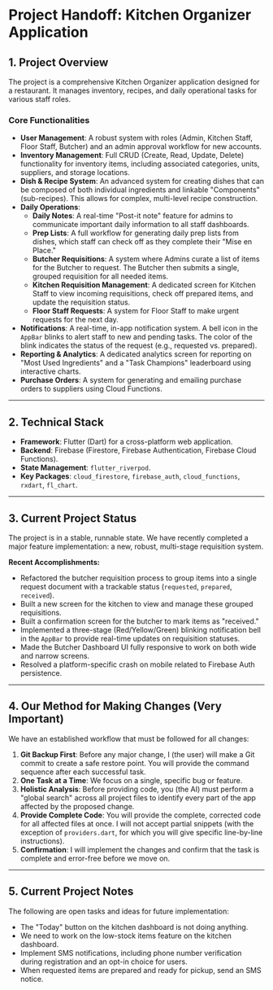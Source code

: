 # Project Handoff: Kitchen Organizer Application

## 1. Project Overview
The project is a comprehensive Kitchen Organizer application designed for a restaurant. It manages inventory, recipes, and daily operational tasks for various staff roles.

### Core Functionalities

* **User Management**: A robust system with roles (Admin, Kitchen Staff, Floor Staff, Butcher) and an admin approval workflow for new accounts.
* **Inventory Management**: Full CRUD (Create, Read, Update, Delete) functionality for inventory items, including associated categories, units, suppliers, and storage locations.
* **Dish & Recipe System**: An advanced system for creating dishes that can be composed of both individual ingredients and linkable "Components" (sub-recipes). This allows for complex, multi-level recipe construction.
* **Daily Operations**:
    * **Daily Notes**: A real-time "Post-it note" feature for admins to communicate important daily information to all staff dashboards.
    * **Prep Lists**: A full workflow for generating daily prep lists from dishes, which staff can check off as they complete their "Mise en Place."
    * **Butcher Requisitions**: A system where Admins curate a list of items for the Butcher to request. The Butcher then submits a single, grouped requisition for all needed items.
    * **Kitchen Requisition Management**: A dedicated screen for Kitchen Staff to view incoming requisitions, check off prepared items, and update the requisition status.
    * **Floor Staff Requests**: A system for Floor Staff to make urgent requests for the next day.
* **Notifications**: A real-time, in-app notification system. A bell icon in the `AppBar` blinks to alert staff to new and pending tasks. The color of the blink indicates the status of the request (e.g., requested vs. prepared).
* **Reporting & Analytics**: A dedicated analytics screen for reporting on "Most Used Ingredients" and a "Task Champions" leaderboard using interactive charts.
* **Purchase Orders**: A system for generating and emailing purchase orders to suppliers using Cloud Functions.

---

## 2. Technical Stack
* **Framework**: Flutter (Dart) for a cross-platform web application.
* **Backend**: Firebase (Firestore, Firebase Authentication, Firebase Cloud Functions).
* **State Management**: `flutter_riverpod`.
* **Key Packages**: `cloud_firestore`, `firebase_auth`, `cloud_functions`, `rxdart`, `fl_chart`.

---

## 3. Current Project Status
The project is in a stable, runnable state. We have recently completed a major feature implementation: a new, robust, multi-stage requisition system.

**Recent Accomplishments:**
* Refactored the butcher requisition process to group items into a single request document with a trackable status (`requested`, `prepared`, `received`).
* Built a new screen for the kitchen to view and manage these grouped requisitions.
* Built a confirmation screen for the butcher to mark items as "received."
* Implemented a three-stage (Red/Yellow/Green) blinking notification bell in the `AppBar` to provide real-time updates on requisition statuses.
* Made the Butcher Dashboard UI fully responsive to work on both wide and narrow screens.
* Resolved a platform-specific crash on mobile related to Firebase Auth persistence.

---

## 4. Our Method for Making Changes (Very Important)
We have an established workflow that must be followed for all changes:

1.  **Git Backup First**: Before any major change, I (the user) will make a Git commit to create a safe restore point. You will provide the command sequence after each successful task.
2.  **One Task at a Time**: We focus on a single, specific bug or feature.
3.  **Holistic Analysis**: Before providing code, you (the AI) must perform a "global search" across all project files to identify every part of the app affected by the proposed change.
4.  **Provide Complete Code**: You will provide the complete, corrected code for all affected files at once. I will not accept partial snippets (with the exception of `providers.dart`, for which you will give specific line-by-line instructions).
5.  **Confirmation**: I will implement the changes and confirm that the task is complete and error-free before we move on.

---

## 5. Current Project Notes
The following are open tasks and ideas for future implementation:

* The "Today" button on the kitchen dashboard is not doing anything.
* We need to work on the low-stock items feature on the kitchen dashboard.
* Implement SMS notifications, including phone number verification during registration and an opt-in choice for users.
* When requested items are prepared and ready for pickup, send an SMS notice.